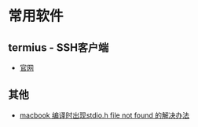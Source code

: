 # 常用软件

## termius - SSH客户端

* [官网](https://www.termius.com)

## 其他

* [macbook 编译时出现stdio.h file not found 的解决办法](http://blog.csdn.net/dujunabc/article/details/50060917)
